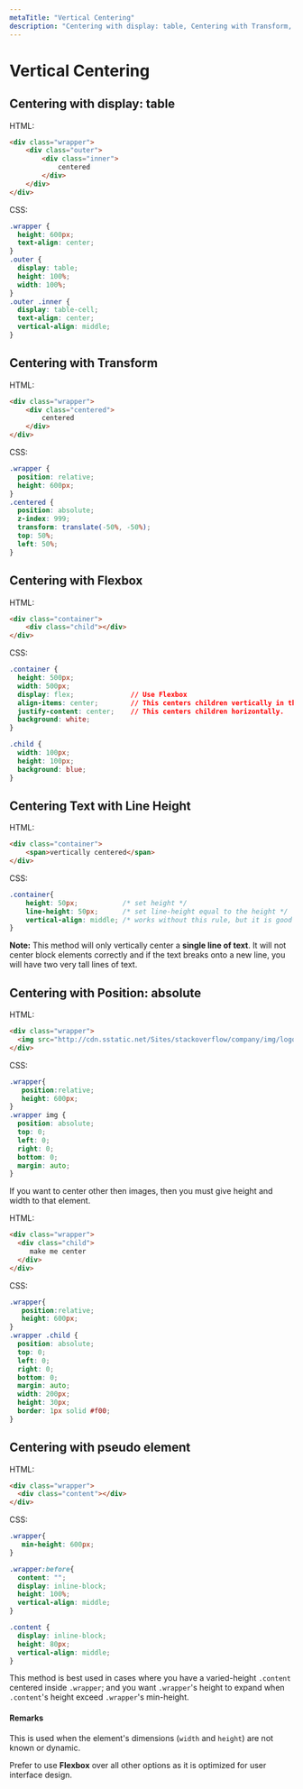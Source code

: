```yaml
---
metaTitle: "Vertical Centering"
description: "Centering with display: table, Centering with Transform, Centering with Flexbox, Centering Text with Line Height, Centering with Position: absolute, Centering with pseudo element"
---
```


# Vertical Centering




## Centering with display: table


HTML:

```html
<div class="wrapper">
    <div class="outer">
        <div class="inner">
            centered
        </div>
    </div>
</div>

```

CSS:

```css
.wrapper {
  height: 600px;
  text-align: center;
}
.outer {
  display: table;
  height: 100%;
  width: 100%;
}
.outer .inner {
  display: table-cell;
  text-align: center;
  vertical-align: middle;
}

```



## Centering with Transform


HTML:

```html
<div class="wrapper">
    <div class="centered">
        centered
    </div>
</div>

```

CSS:

```css
.wrapper {
  position: relative;
  height: 600px;
}
.centered {
  position: absolute;
  z-index: 999;
  transform: translate(-50%, -50%);
  top: 50%;
  left: 50%;
}

```



## Centering with Flexbox


HTML:

```html
<div class="container">
    <div class="child"></div>
</div>

```

CSS:

```css
.container {
  height: 500px;
  width: 500px;
  display: flex;              // Use Flexbox
  align-items: center;        // This centers children vertically in the parent.
  justify-content: center;    // This centers children horizontally.
  background: white;
}

.child {
  width: 100px;              
  height: 100px;
  background: blue;
}

```



## Centering Text with Line Height


HTML:

```html
<div class="container">
    <span>vertically centered</span>
</div>

```

CSS:

```css
.container{
    height: 50px;           /* set height */
    line-height: 50px;      /* set line-height equal to the height */
    vertical-align: middle; /* works without this rule, but it is good having it explicitly set */ 
}

```

**Note:** This method will only vertically center a **single line of text**. It will not center block elements correctly and if the text breaks onto a new line, you will have two very tall lines of text.



## Centering with Position: absolute


HTML:

```html
<div class="wrapper">
  <img src="http://cdn.sstatic.net/Sites/stackoverflow/company/img/logos/so/so-icon.png?v=c78bd457575a">
</div>

```

CSS:

```css
.wrapper{
   position:relative;
   height: 600px;
}
.wrapper img {
  position: absolute;
  top: 0;
  left: 0;
  right: 0;
  bottom: 0;
  margin: auto;
}

```

If you want to center other then images, then you must give height and width to that element.

HTML:

```html
<div class="wrapper">
  <div class="child">
     make me center
  </div>
</div>

```

CSS:

```css
.wrapper{
   position:relative;
   height: 600px;
}
.wrapper .child {
  position: absolute;
  top: 0;
  left: 0;
  right: 0;
  bottom: 0;
  margin: auto;
  width: 200px;
  height: 30px;
  border: 1px solid #f00;
}

```



## Centering with pseudo element


HTML:

```html
<div class="wrapper">
  <div class="content"></div>
</div>

```

CSS:

```css
.wrapper{
   min-height: 600px;
}

.wrapper:before{
  content: "";
  display: inline-block;
  height: 100%;
  vertical-align: middle;
}

.content {
  display: inline-block;
  height: 80px;
  vertical-align: middle;
}

```

This method is best used in cases where you have a varied-height `.content` centered inside `.wrapper`; and you want `.wrapper`'s height to expand when `.content`'s height exceed `.wrapper`'s min-height.



#### Remarks


This is used when the element's dimensions (`width` and `height`) are not known or dynamic.

Prefer to use **Flexbox** over all other options as it is optimized for user interface design.

